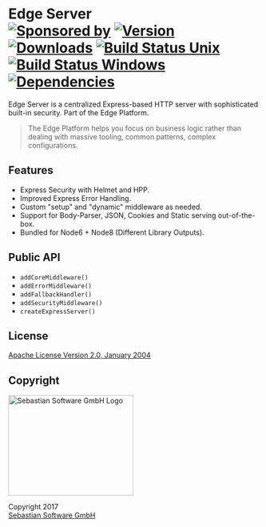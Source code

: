 # Edge Server<br/>[![Sponsored by][sponsor-img]][sponsor] [![Version][npm-version-img]][npm] [![Downloads][npm-downloads-img]][npm] [![Build Status Unix][travis-img]][travis] [![Build Status Windows][appveyor-img]][appveyor] [![Dependencies][deps-img]][deps]

[sponsor-img]: https://img.shields.io/badge/Sponsored%20by-Sebastian%20Software-692446.svg
[sponsor]: https://www.sebastian-software.de
[deps]: https://david-dm.org/sebastian-software/edge-server
[deps-img]: https://david-dm.org/sebastian-software/edge-server.svg
[npm]: https://www.npmjs.com/package/edge-server
[npm-downloads-img]: https://img.shields.io/npm/dm/edge-server.svg
[npm-version-img]: https://img.shields.io/npm/v/edge-server.svg
[travis-img]: https://img.shields.io/travis/sebastian-software/edge-server/master.svg?branch=master&label=unix%20build
[appveyor-img]: https://img.shields.io/appveyor/ci/swernerx/edge-server/master.svg?label=windows%20build
[travis]: https://travis-ci.org/sebastian-software/edge-server
[appveyor]: https://ci.appveyor.com/project/swernerx/edge-server/branch/master

Edge Server is a centralized Express-based HTTP server with sophisticated built-in security. Part of the Edge Platform.

> The Edge Platform helps you focus on business logic rather than dealing with massive tooling, common patterns, complex configurations.

## Features

- Express Security with Helmet and HPP.
- Improved Express Error Handling.
- Custom "setup" and "dynamic" middleware as needed.
- Support for Body-Parser, JSON, Cookies and Static serving out-of-the-box.
- Bundled for Node6 + Node8 (Different Library Outputs).


## Public API

- `addCoreMiddleware()`
- `addErrorMiddleware()`
- `addFallbackHandler()`
- `addSecurityMiddleware()`
- `createExpressServer()`



## License

[Apache License Version 2.0, January 2004](license)

## Copyright

<img src="https://raw.githubusercontent.com/sebastian-software/readable-code/master/assets/sebastiansoftware.png" alt="Sebastian Software GmbH Logo" width="250" height="200"/>

Copyright 2017<br/>[Sebastian Software GmbH](http://www.sebastian-software.de)
